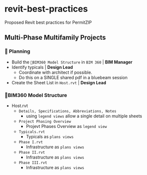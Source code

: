 # revit-best-practices

Proposed Revit best practices for PermitZIP

## Multi-Phase Multifamily Projects

### 🏁 Planning

- Build the `🗽BIM360 Model Structure` in `BIM 360` | **BIM Manager**
- Identify typicals | **Design Lead**
  - Coordinate with architect if possible.
  - Do this on a SINGLE shared pdf in a bluebeam session
- Create the Sheet List in `Host.rvt` | **Design Lead**

### 🗽BIM360 Model Structure

- Host.rvt
  - `Details, Specifications, Abbreviations, Notes`
    - using `legend views` allow a single detail on multiple sheets
  - `Project Phasing Overview`
    - Projevt Phases Overview as `legend view`
  - `Typicals.rvt`
    - Typicals as `plans views`
  - `Phase I.rvt`
    - Infrastructure as `plans views`
  - `Phase II.rvt`
    - Infrastructure as `plans views`
  - `Phase III.rvt`
    - Infrastructure as `plans views`
